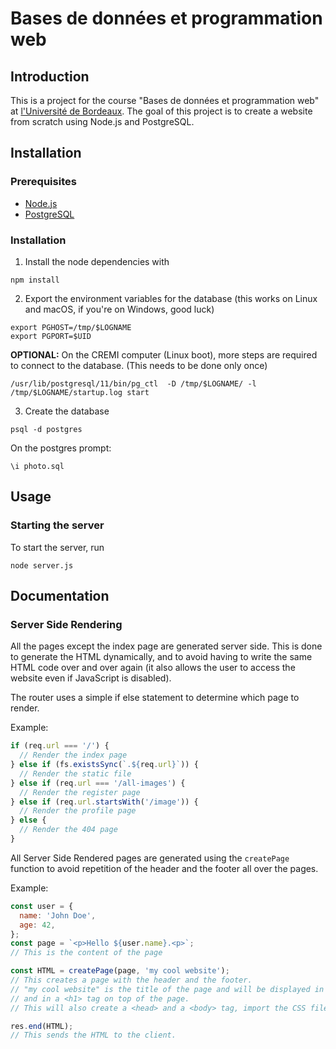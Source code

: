 # Bases de données et programmation web


## Introduction

This is a project for the course "Bases de données et programmation web" at
[l'Université de Bordeaux](https://www.u-bordeaux.fr/). The goal of this project
is to create a website from scratch using Node.js and PostgreSQL.


## Installation

### Prerequisites

- [Node.js](https://nodejs.org/en/)
- [PostgreSQL](https://www.postgresql.org/)


### Installation

1. Install the node dependencies with
```shell
npm install
```
2. Export the environment variables for the database (this works on Linux and
macOS, if you're on Windows, good luck)
```shell
export PGHOST=/tmp/$LOGNAME
export PGPORT=$UID
```
**OPTIONAL:** On the CREMI computer (Linux boot), more steps are required to
connect to the database. (This needs to be done only once)
```shell
/usr/lib/postgresql/11/bin/pg_ctl  -D /tmp/$LOGNAME/ -l /tmp/$LOGNAME/startup.log start
```
3. Create the database
```shell
psql -d postgres
```
On the postgres prompt:
```postgresql
\i photo.sql
```


## Usage

### Starting the server

To start the server, run
```shell
node server.js
```


## Documentation

### Server Side Rendering

All the pages except the index page are generated server side. This is done to
generate the HTML dynamically, and to avoid having to write the same HTML code
over and over again (it also allows the user to access the website even if
JavaScript is disabled).

The router uses a simple if else statement to determine which page to render.

Example:
```js
if (req.url === '/') {
  // Render the index page
} else if (fs.existsSync(`.${req.url}`)) {
  // Render the static file
} else if (req.url === '/all-images') {
  // Render the register page
} else if (req.url.startsWith('/image')) {
  // Render the profile page
} else {
  // Render the 404 page
}
```

All Server Side Rendered pages are generated using the `createPage` function to
avoid repetition of the header and the footer all over the pages.

Example:
```js
const user = {
  name: 'John Doe',
  age: 42,
};
const page = `<p>Hello ${user.name}.<p>`;
// This is the content of the page

const HTML = createPage(page, 'my cool website');
// This creates a page with the header and the footer.
// "my cool website" is the title of the page and will be displayed in the tab,
// and in a <h1> tag on top of the page.
// This will also create a <head> and a <body> tag, import the CSS files, etc.

res.end(HTML);
// This sends the HTML to the client.
```
